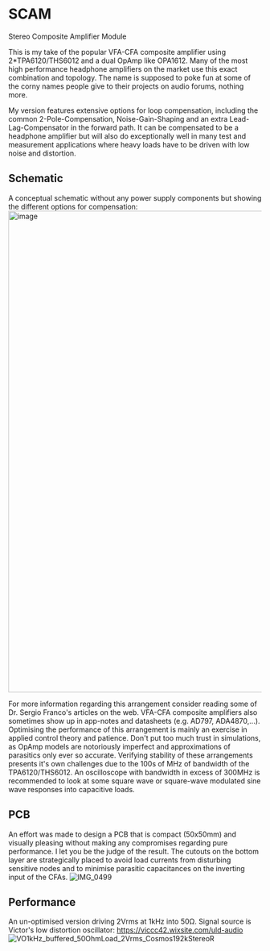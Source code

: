 # SCAM
Stereo Composite Amplifier Module 

This is my take of the popular VFA-CFA composite amplifier using 2*TPA6120/THS6012 and a dual OpAmp like OPA1612.
Many of the most high performance headphone amplifiers on the market use this exact combination and topology.
The name is supposed to poke fun at some of the corny names people give to their projects on audio forums, nothing more.

My version features extensive options for loop compensation, including the common 2-Pole-Compensation, Noise-Gain-Shaping and an extra Lead-Lag-Compensator in the forward path.
It can be compensated to be a headphone amplifier but will also do exceptionally well in many test and measurement applications where heavy loads have to be driven with low noise and distortion.

## Schematic

A conceptual schematic without any power supply components but showing the different options for compensation:
<img width="956" alt="image" src="https://github.com/PWieland/SCAM/assets/65927363/9b25dd3d-7e08-4c55-889e-c6a8c37ea628">

For more information regarding this arrangement consider reading some of Dr. Sergio Franco's articles on the web.
VFA-CFA composite amplifiers also sometimes show up in app-notes and datasheets (e.g. AD797, ADA4870,...).
Optimising the performance of this arrangement is mainly an exercise in applied control theory and patience.
Don't put too much trust in simulations, as OpAmp models are notoriously imperfect and approximations of parasitics only ever so accurate.
Verifying stability of these arrangements presents it's own challenges due to the 100s of MHz of bandwidth of the TPA6120/THS6012.
An oscilloscope with bandwidth in excess of 300MHz is recommended to look at some square wave or square-wave modulated sine wave responses into capacitive loads.


## PCB

An effort was made to design a PCB that is compact (50x50mm) and visually pleasing without making any compromises regarding pure performance. I let you be the judge of the result.
The cutouts on the bottom layer are strategically placed to avoid load currents from disturbing sensitive nodes and to minimise parasitic capacitances on the inverting input of the CFAs.
![IMG_0499](https://github.com/PWieland/SCAM/assets/65927363/e0684f82-0ebd-4883-a797-c145dff60224)


## Performance

An un-optimised version driving 2Vrms at 1kHz into 50Ω. Signal source is Victor's low distortion oscillator: https://viccc42.wixsite.com/uld-audio
![VO1kHz_buffered_50OhmLoad_2Vrms_Cosmos192kStereoR](https://github.com/PWieland/SCAM/assets/65927363/d08946e6-f100-46e1-b124-ea06afb240d9)

